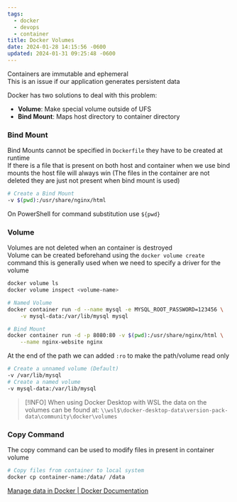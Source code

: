 ```yaml
---
tags:
  - docker
  - devops
  - container
title: Docker Volumes
date: 2024-01-28 14:15:56 -0600
updated: 2024-01-31 09:25:48 -0600
---
```


Containers are immutable and ephemeral  
This is an issue if our application generates persistent data

Docker has two solutions to deal with this problem:  
* **Volume**: Make special volume outside of UFS
* **Bind Mount**: Maps host directory to container directory

### Bind Mount

Bind Mounts cannot be specified in `Dockerfile` they have to be created at runtime  
If there is a file that is present on both host and container when we use bind mounts the host file will always win (The files in the container are not deleted they are just not present when bind mount is used)

```bash
# Create a Bind Mount
-v $(pwd):/usr/share/nginx/html
```

On PowerShell for command substitution use `${pwd}`

### Volume

Volumes are not deleted when an container is destroyed  
Volume can be created beforehand using the `docker volume create` command this is generally used when we need to specify a driver for the volume

````bash
docker volume ls
docker volume inspect <volume-name>

# Named Volume
docker container run -d --name mysql -e MYSQL_ROOT_PASSWORD=123456 \
	-v mysql-data:/var/lib/mysql mysql

# Bind Mount
docker container run -d -p 8080:80 -v $(pwd):/usr/share/nginx/html \
	--name nginx-website nginx
````

At the end of the path we can added `:ro` to make the path/volume read only

````bash
# Create a unnamed volume (Default)
-v /var/lib/mysql 
# Create a named volume
-v mysql-data:/var/lib/mysql
````

 > [!INFO]
 > When using Docker Desktop with WSL the data on the volumes can be found at: `\\wsl$\docker-desktop-data\version-pack-data\community\docker\volumes`

### Copy Command

The copy command can be used to modify files in present in container volume

```bash
# Copy files from container to local system
docker cp container-name:/data/ /data
```

[Manage data in Docker | Docker Documentation](https://docs.docker.com/storage/)
